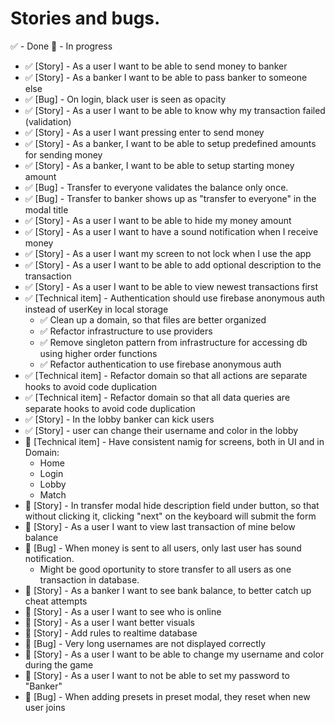 # Stories and bugs.

✅ - Done
🔵 - In progress

- ✅ [Story] - As a user I want to be able to send money to banker
- ✅ [Story] - As a banker I want to be able to pass banker to someone else
- ✅ [Bug] - On login, black user is seen as opacity
- ✅ [Story] - As a user I want to be able to know why my transaction failed (validation)
- ✅ [Story] - As a user I want pressing enter to send money
- ✅ [Story] - As a banker, I want to be able to setup predefined amounts for sending money
- ✅ [Story] - As a banker, I want to be able to setup starting money amount
- ✅ [Bug] - Transfer to everyone validates the balance only once.
- ✅ [Bug] - Transfer to banker shows up as "transfer to everyone" in the modal title
- ✅ [Story] - As a user I want to be able to hide my money amount
- ✅ [Story] - As a user I want to have a sound notification when I receive money
- ✅ [Story] - As a user I want my screen to not lock when I use the app
- ✅ [Story] - As a user I want to be able to add optional description to the transaction
- ✅ [Story] - As a user I want to be able to view newest transactions first
- ✅ [Technical item] - Authentication should use firebase anonymous auth instead of userKey in local storage
  - ✅ Clean up a domain, so that files are better organized
  - ✅ Refactor infrastructure to use providers
  - ✅ Remove singleton pattern from infrastructure for accessing db using higher order functions
  - ✅ Refactor authentication to use firebase anonymous auth
- ✅ [Technical item] - Refactor domain so that all actions are separate hooks to avoid code duplication
- ✅ [Technical item] - Refactor domain so that all data queries are separate hooks to avoid code duplication
- ✅ [Story] - In the lobby banker can kick users
- ✅ [Story] - user can change their username and color in the lobby
- 🔵 [Technical item] - Have consistent namig for screens, both in UI and in Domain:
  - Home
  - Login
  - Lobby
  - Match
- 🔵 [Story] - In transfer modal hide description field under button, so that without clicking it, clicking "next" on the keyboard will submit the form
- 🔵 [Story] - As a user I want to view last transaction of mine below balance
- 🔵 [Bug] - When money is sent to all users, only last user has sound notification.
  - Might be good oportunity to store transfer to all users as one transaction in database.
- 🔵 [Story] - As a banker I want to see bank balance, to better catch up cheat attempts
- 🔵 [Story] - As a user I want to see who is online
- 🔵 [Story] - As a user I want better visuals
- 🔵 [Story] - Add rules to realtime database
- 🔵 [Bug] - Very long usernames are not displayed correctly
- 🔵 [Story] - As a user I want to be able to change my username and color during the game
- 🔵 [Story] - As a user I want to not be able to set my password to "Banker"
- 🔵 [Bug] - When adding presets in preset modal, they reset when new user joins